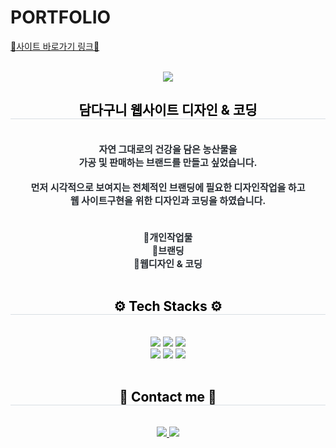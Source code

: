 # PORTFOLIO

[🍊사이트 바로가기 링크🍊](https://damdaguni-monnya.vercel.app/)
<br><br>

<div align= "center">
    <img src="https://capsule-render.vercel.app/api?type=cylinder&color=46b98d&height=120&text=자연%20그대로의%20건강%20담다구니&animation=&fontColor=ffffff&fontSize=40" />
    </div>
    <div align= "center"> 
    <h2 style="border-bottom: 1px solid #d8dee4; color:#000"> 담다구니 웹사이트 디자인 & 코딩 </h2>  
    <div style="font-weight: 700; font-size: 15px; text-align: center; color: #282d33;"> <br>자연 그대로의 건강을 담은 농산물을<br>가공 및 판매하는 브랜드를 만들고 싶었습니다.<br><br> 먼저 시각적으로 보여지는 전체적인 브랜딩에 필요한 디자인작업을 하고<br>웹 사이트구현을 위한 디자인과 코딩을 하였습니다.<br><br><br> 🍊개인작업물<br> 🍊브랜딩<br> 🍊웹디자인 & 코딩 </div> <br>
    </div>
    <div align= "center">
    <h2 style="border-bottom: 1px solid #d8dee4; color:#000"> ⚙️ Tech Stacks ⚙️</h2> <br> 
    <div style="margin: 0 auto; text-align: center;" align= "center"> <img src="https://img.shields.io/badge/jQuery-0769AD?style=for-the-badge&logo=jQuery&logoColor=white">
          <img src="https://img.shields.io/badge/Javascript-F7DF1E?style=for-the-badge&logo=Javascript&logoColor=white">
          <img src="https://img.shields.io/badge/CSS3-1572B6?style=for-the-badge&logo=CSS3&logoColor=white"><br>
          <img src="https://img.shields.io/badge/HTML5-E34F26?style=for-the-badge&logo=HTML5&logoColor=white">
          <img src="https://img.shields.io/badge/Vercel-000000?style=for-the-badge&logo=Vercel&logoColor=white">
          <img src="https://img.shields.io/badge/Github-181717?style=for-the-badge&logo=Github&logoColor=white">
          </div>
    </div><br>
    <div align= "center">
    <h2 style="border-bottom: 1px solid #d8dee4; color: #000"> 📧 Contact me 📧 </h2> <br> 
    <div align= "center"> <a href=mailto:eunh5348@gmail.com> <img src="https://img.shields.io/badge/Gmail-EA4335?style=for-the-badge&logo=Gmail&logoColor=white&link=mailto:eunh5348@gmail.com"> </a>
         <a href=https://www.instagram.com/monnya_mon?igsh=ODQ3NDFlb3hrNW1r&utm_source=qr> <img src="https://img.shields.io/badge/Instagram-E4405F?style=for-the-badge&logo=Instagram&logoColor=white&link=https://www.instagram.com/monnya_mon?igsh=ODQ3NDFlb3hrNW1r&utm_source=qr"> </a>
          </div>  <br> 
    <div align= "center">  </div> 
    </div>
